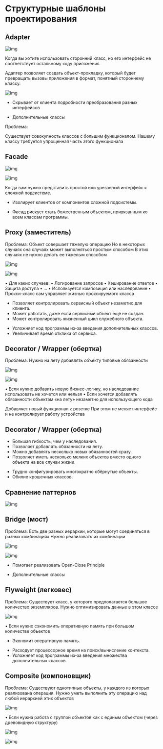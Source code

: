 # Структурные шаблоны проектирования

## Adapter


![img](https://github.com/IlyaGall/C-/blob/main/43%20%D0%A1%D1%82%D1%80%D1%83%D0%BA%D1%82%D1%83%D1%80%D0%BD%D1%8B%D0%B5%20%D1%88%D0%B0%D0%B1%D0%BB%D0%BE%D0%BD%D1%8B%20%D0%BF%D1%80%D0%BE%D0%B5%D0%BA%D1%82%D0%B8%D1%80%D0%BE%D0%B2%D0%B0%D0%BD%D0%B8%D1%8F/IMG/1.JPG)


Когда вы хотите использовать сторонний класс, но его интерфейс не соответствует остальному коду приложения.

Адаптер позволяет создать объект-прокладку, который будет превращать вызовы приложения в формат, понятный стороннему классу.

![img](https://github.com/IlyaGall/C-/blob/main/43%20%D0%A1%D1%82%D1%80%D1%83%D0%BA%D1%82%D1%83%D1%80%D0%BD%D1%8B%D0%B5%20%D1%88%D0%B0%D0%B1%D0%BB%D0%BE%D0%BD%D1%8B%20%D0%BF%D1%80%D0%BE%D0%B5%D0%BA%D1%82%D0%B8%D1%80%D0%BE%D0%B2%D0%B0%D0%BD%D0%B8%D1%8F/IMG/2.JPG)

+ Скрывает от клиента подробности преобразования разных интерфейсов
- Дополнительные классы

Проблема:

Существует совокупность классов с большим функционалом. Нашему классу требуется упрощенная часть этого функционала

## Facade

![img](https://github.com/IlyaGall/C-/blob/main/43%20%D0%A1%D1%82%D1%80%D1%83%D0%BA%D1%82%D1%83%D1%80%D0%BD%D1%8B%D0%B5%20%D1%88%D0%B0%D0%B1%D0%BB%D0%BE%D0%BD%D1%8B%20%D0%BF%D1%80%D0%BE%D0%B5%D0%BA%D1%82%D0%B8%D1%80%D0%BE%D0%B2%D0%B0%D0%BD%D0%B8%D1%8F/IMG/3.JPG)

![img](https://github.com/IlyaGall/C-/blob/main/43%20%D0%A1%D1%82%D1%80%D1%83%D0%BA%D1%82%D1%83%D1%80%D0%BD%D1%8B%D0%B5%20%D1%88%D0%B0%D0%B1%D0%BB%D0%BE%D0%BD%D1%8B%20%D0%BF%D1%80%D0%BE%D0%B5%D0%BA%D1%82%D0%B8%D1%80%D0%BE%D0%B2%D0%B0%D0%BD%D0%B8%D1%8F/IMG/4.JPG)

Когда вам нужно представить простой или урезанный интерфейс к сложной подсистеме.

+ Изолирует клиентов от компонентов сложной подсистемы.
- Фасад рискует стать божественным объектом, привязанным ко всем классам программы.

## Proxy (заместитель)

Проблема:
Объект совершает тяжелую операцию Но в некоторых случаях она случаях может выполняться простым способом В этих случаях не нужно делать ее тяжелым способом

![img](https://github.com/IlyaGall/C-/blob/main/43%20%D0%A1%D1%82%D1%80%D1%83%D0%BA%D1%82%D1%83%D1%80%D0%BD%D1%8B%D0%B5%20%D1%88%D0%B0%D0%B1%D0%BB%D0%BE%D0%BD%D1%8B%20%D0%BF%D1%80%D0%BE%D0%B5%D0%BA%D1%82%D0%B8%D1%80%D0%BE%D0%B2%D0%B0%D0%BD%D0%B8%D1%8F/IMG/5.JPG)

![img](https://github.com/IlyaGall/C-/blob/main/43%20%D0%A1%D1%82%D1%80%D1%83%D0%BA%D1%82%D1%83%D1%80%D0%BD%D1%8B%D0%B5%20%D1%88%D0%B0%D0%B1%D0%BB%D0%BE%D0%BD%D1%8B%20%D0%BF%D1%80%D0%BE%D0%B5%D0%BA%D1%82%D0%B8%D1%80%D0%BE%D0%B2%D0%B0%D0%BD%D0%B8%D1%8F/IMG/6.JPG)

• Для каких случаев:
    • Логирование запросов
    • Кэширование ответов
    • Защита доступа
    • …
• Используется композиция или наследование
• Прокси-класс сам управляет жизнью проксируемого класса


+ Позволяет контролировать сервисный объект незаметно для клиента.
+ Может работать, даже если сервисный объект ещё не создан.
+ Может контролировать жизненный цикл служебного объекта.

- Усложняет код программы из-за введения дополнительных классов.
- Увеличивает время отклика от сервиса.

## Decorator / Wrapper (обертка)

Проблема:
Нужно на лету добавлять объекту типовые обязанности

![img](https://github.com/IlyaGall/C-/blob/main/43%20%D0%A1%D1%82%D1%80%D1%83%D0%BA%D1%82%D1%83%D1%80%D0%BD%D1%8B%D0%B5%20%D1%88%D0%B0%D0%B1%D0%BB%D0%BE%D0%BD%D1%8B%20%D0%BF%D1%80%D0%BE%D0%B5%D0%BA%D1%82%D0%B8%D1%80%D0%BE%D0%B2%D0%B0%D0%BD%D0%B8%D1%8F/IMG/7.JPG)

![img](https://github.com/IlyaGall/C-/blob/main/43%20%D0%A1%D1%82%D1%80%D1%83%D0%BA%D1%82%D1%83%D1%80%D0%BD%D1%8B%D0%B5%20%D1%88%D0%B0%D0%B1%D0%BB%D0%BE%D0%BD%D1%8B%20%D0%BF%D1%80%D0%BE%D0%B5%D0%BA%D1%82%D0%B8%D1%80%D0%BE%D0%B2%D0%B0%D0%BD%D0%B8%D1%8F/IMG/8.JPG)

• Если нужно добавить новую бизнес-логику, но наследование использовать не хочется или нельзя
• Если хочется добавлять обязанности объектам «на лету» незаметно для использующего кода

Добавляет новый функционал к розетке При этом не меняет интерфейс и не контролирует работу устройства

## Decorator / Wrapper (обертка)
+ Большая гибкость, чем у наследования.
+ Позволяет добавлять обязанности на лету.
+ Можно добавлять несколько новых обязанностей сразу.
+ Позволяет иметь несколько мелких объектов вместо одного объекта на все случаи жизни.

- Трудно конфигурировать многократно обёрнутые объекты.
- Обилие крошечных классов.

## Сравнение паттернов

![img](https://github.com/IlyaGall/C-/blob/main/43%20%D0%A1%D1%82%D1%80%D1%83%D0%BA%D1%82%D1%83%D1%80%D0%BD%D1%8B%D0%B5%20%D1%88%D0%B0%D0%B1%D0%BB%D0%BE%D0%BD%D1%8B%20%D0%BF%D1%80%D0%BE%D0%B5%D0%BA%D1%82%D0%B8%D1%80%D0%BE%D0%B2%D0%B0%D0%BD%D0%B8%D1%8F/IMG/9.JPG)

## Bridge (мост)


Проблема:
Есть две разных иерархии, которые могут соединяться в разных комбинациях
Нужно реализовать их комбинации

![img](https://github.com/IlyaGall/C-/blob/main/43%20%D0%A1%D1%82%D1%80%D1%83%D0%BA%D1%82%D1%83%D1%80%D0%BD%D1%8B%D0%B5%20%D1%88%D0%B0%D0%B1%D0%BB%D0%BE%D0%BD%D1%8B%20%D0%BF%D1%80%D0%BE%D0%B5%D0%BA%D1%82%D0%B8%D1%80%D0%BE%D0%B2%D0%B0%D0%BD%D0%B8%D1%8F/IMG/10.JPG)

![img](https://github.com/IlyaGall/C-/blob/main/43%20%D0%A1%D1%82%D1%80%D1%83%D0%BA%D1%82%D1%83%D1%80%D0%BD%D1%8B%D0%B5%20%D1%88%D0%B0%D0%B1%D0%BB%D0%BE%D0%BD%D1%8B%20%D0%BF%D1%80%D0%BE%D0%B5%D0%BA%D1%82%D0%B8%D1%80%D0%BE%D0%B2%D0%B0%D0%BD%D0%B8%D1%8F/IMG/11.JPG)

+ Помогает реализовать Open-Close Principle 

- Дополнительные классы

## Flyweight (легковес)

Проблема:
Существует класс, у которого предполагается большое количество экземпляров. Нужно оптимизировать данные в этом классе

![img](https://github.com/IlyaGall/C-/blob/main/43%20%D0%A1%D1%82%D1%80%D1%83%D0%BA%D1%82%D1%83%D1%80%D0%BD%D1%8B%D0%B5%20%D1%88%D0%B0%D0%B1%D0%BB%D0%BE%D0%BD%D1%8B%20%D0%BF%D1%80%D0%BE%D0%B5%D0%BA%D1%82%D0%B8%D1%80%D0%BE%D0%B2%D0%B0%D0%BD%D0%B8%D1%8F/IMG/12.JPG)

• Если нужно сэкономить оперативную память при большом количестве объектов

+ Экономит оперативную память.
- Расходует процессорное время на поиск/вычисление контекста.
- Усложняет код программы из-за введения множества дополнительных классов.




## Composite (компоновщик)

Проблема:
Существуют однотипные объекты, у каждого из которых реализована операция. Нужно уметь выполнить эту операцию над любой иерархией этих объектов


![img](https://github.com/IlyaGall/C-/blob/main/43%20%D0%A1%D1%82%D1%80%D1%83%D0%BA%D1%82%D1%83%D1%80%D0%BD%D1%8B%D0%B5%20%D1%88%D0%B0%D0%B1%D0%BB%D0%BE%D0%BD%D1%8B%20%D0%BF%D1%80%D0%BE%D0%B5%D0%BA%D1%82%D0%B8%D1%80%D0%BE%D0%B2%D0%B0%D0%BD%D0%B8%D1%8F/IMG/13.JPG)


• Если нужна работа с группой объектов как с единым объектом (через древовидную структуру)

![img](https://github.com/IlyaGall/C-/blob/main/43%20%D0%A1%D1%82%D1%80%D1%83%D0%BA%D1%82%D1%83%D1%80%D0%BD%D1%8B%D0%B5%20%D1%88%D0%B0%D0%B1%D0%BB%D0%BE%D0%BD%D1%8B%20%D0%BF%D1%80%D0%BE%D0%B5%D0%BA%D1%82%D0%B8%D1%80%D0%BE%D0%B2%D0%B0%D0%BD%D0%B8%D1%8F/IMG/14.JPG)

![img](https://github.com/IlyaGall/C-/blob/main/43%20%D0%A1%D1%82%D1%80%D1%83%D0%BA%D1%82%D1%83%D1%80%D0%BD%D1%8B%D0%B5%20%D1%88%D0%B0%D0%B1%D0%BB%D0%BE%D0%BD%D1%8B%20%D0%BF%D1%80%D0%BE%D0%B5%D0%BA%D1%82%D0%B8%D1%80%D0%BE%D0%B2%D0%B0%D0%BD%D0%B8%D1%8F/IMG/15.JPG)



